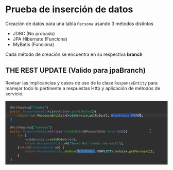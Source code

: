 # Prueba de inserción de datos

Creación de datos para una tabla `Persona` usando 3 métodos distintos

- JDBC (No probado)
- JPA Hibernate (Funciona)
- MyBatis (Funciona)

Cada método de creación se encuentra en su respectiva **branch**

## THE REST UPDATE (Valido para **jpaBranch**)

Revisar las implicancias y casos de uso de la clase `ResponseEntity` para manejar todo lo pertinente a respuestas Http y aplicación de métodos de servicio.

![alt text](image.png)